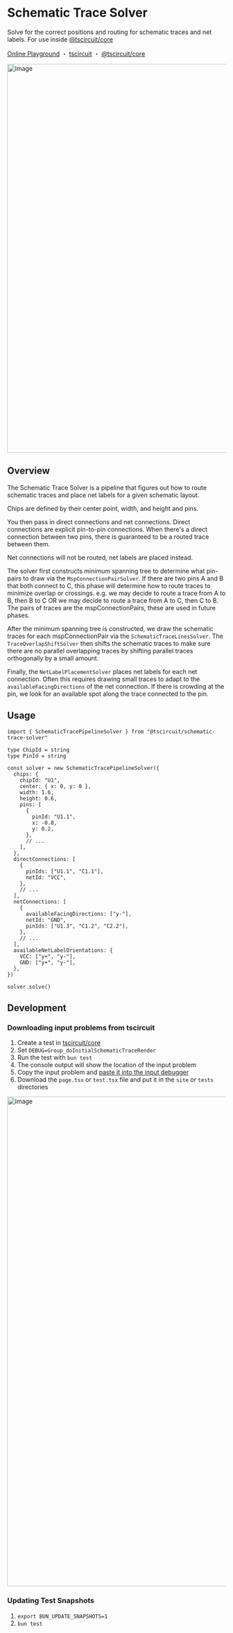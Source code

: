 # Schematic Trace Solver

Solve for the correct positions and routing for schematic traces and net labels. For use inside [@tscircuit/core](https://github.com/tscircuit/core)

[Online Playground](https://schematic-trace-solver.vercel.app) ・ [tscircuit](https://github.com/tscircuit/tscircuit) ・ [@tscircuit/core](https://github.com/tscircuit/core)

<img width="1740" height="896" alt="image" src="https://github.com/user-attachments/assets/53032b97-d7b5-4a00-9eab-58b58e3adecc" />

## Overview

The Schematic Trace Solver is a pipeline that figures out how to route schematic traces
and place net labels for a given schematic layout.

Chips are defined by their center point, width, and height and pins.

You then pass in direct connections and net connections. Direct connections are
explicit pin-to-pin connections. When there's a direct connection between two
pins, there is guaranteed to be a routed trace between them.

Net connections will not be routed, net labels are placed instead.

The solver first constructs minimum spanning tree to determine what pin-pairs
to draw via the `MspConnectionPairSolver`. If there are two pins A and B that both connect to C, this phase will
determine how to route traces to minimize overlap or crossings. e.g. we may
decide to route a trace from A to B, then B to C OR we may decide to route a
trace from A to C, then C to B. The pairs of traces are the mspConnectionPairs,
these are used in future phases.

After the minimum spanning tree is constructed, we draw the schematic traces
for each mspConnectionPair via the `SchematicTraceLinesSolver`. The `TraceOverlapShiftSolver`
then shifts the schematic traces to make sure there are no parallel overlapping traces by
shifting parallel traces orthogonally by a small amount.

Finally, the `NetLabelPlacementSolver` places net labels for each net connection. Often
this requires drawing small traces to adapt to the `availableFacingDirections` of the net connection.
If there is crowding at the pin, we look for an available spot along the trace connected to the pin.

## Usage

```tsx
import { SchematicTracePipelineSolver } from "@tscircuit/schematic-trace-solver"

type ChipId = string
type PinId = string

const solver = new SchematicTracePipelineSolver({
  chips: {
    chipId: "U1",
    center: { x: 0, y: 0 },
    width: 1.6,
    height: 0.6,
    pins: [
      {
        pinId: "U1.1",
        x: -0.8,
        y: 0.2,
      },
      // ...
    ],
  },
  directConnections: [
    {
      pinIds: ["U1.1", "C1.1"],
      netId: "VCC",
    },
    // ...
  ],
  netConnections: [
    {
      availableFacingDirections: ["y-"],
      netId: "GND",
      pinIds: ["U1.3", "C1.2", "C2.2"],
    },
    // ...
  ],
  availableNetLabelOrientations: {
    VCC: ["y+", "y-"],
    GND: ["y+", "y-"],
  },
})

solver.solve()
```

## Development

### Downloading input problems from tscircuit

1. Create a test in [tscircuit/core](https://github.com/tscircuit/core)
2. Set `DEBUG=Group_doInitialSchematicTraceRender`
3. Run the test with `bun test`
4. The console output will show the location of the input problem
5. Copy the input problem and [paste it into the input debugger](https://schematic-trace-solver.vercel.app/?fixture=%7B%22path%22%3A%22site%2Fexamples%2Fexample01-basic.page.tsx%22%7D)
6. Download the `page.tsx` or `test.tsx` file and put it in the `site` or `tests` directories

<img width="1288" height="1128" alt="image" src="https://github.com/user-attachments/assets/c067f7f9-c46c-4600-a0a4-5112440bd2f4" />

### Updating Test Snapshots

1. `export BUN_UPDATE_SNAPSHOTS=1`
2. `bun test`
